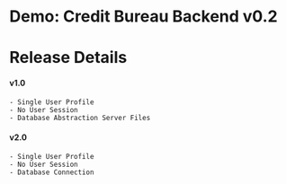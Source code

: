 # Demo: Credit Bureau Backend v0.2


# Release Details
#### v1.0
```
- Single User Profile  
- No User Session  
- Database Abstraction Server Files  
```
#### v2.0
```
- Single User Profile  
- No User Session  
- Database Connection  
```